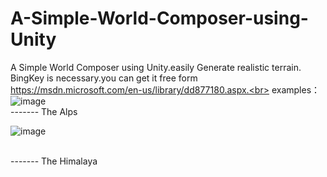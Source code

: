 # A-Simple-World-Composer-using-Unity
A Simple World Composer using Unity.easily Generate realistic terrain. 
BingKey is necessary.you can get it free form https://msdn.microsoft.com/en-us/library/dd877180.aspx.<br>
examples：<br>
![image](https://github.com/zjwzjw369/A-Simple-World-Composer-using-Unity/raw/master/The%20Alps.png)
<br>
------- The Alps
<br>

![image](https://github.com/zjwzjw369/A-Simple-World-Composer-using-Unity/raw/master/The%20Himalayas.png)

<br>
------- The Himalaya
